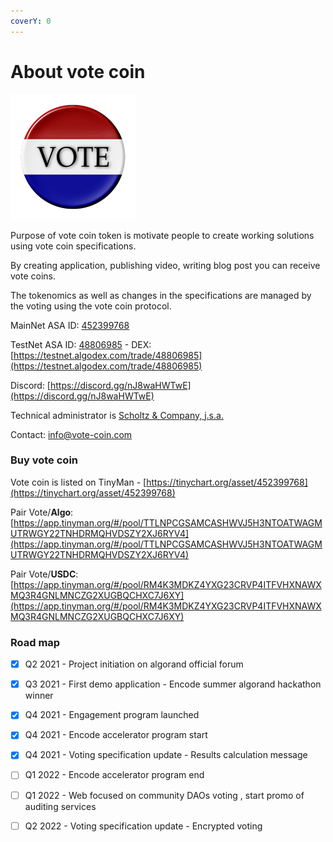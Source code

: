 ```yaml
---
coverY: 0
---
```


# About vote coin

![](../.gitbook/assets/logo200.png)

Purpose of vote coin token is motivate people to create working solutions using vote coin specifications.

By creating application, publishing video, writing blog post you can receive vote coins.

The tokenomics as well as changes in the specifications are managed by the voting using the vote coin protocol.

MainNet ASA ID: [452399768](https://algoexplorer.io/asset/452399768)

TestNet ASA ID: [48806985](https://testnet.algoexplorer.io/asset/48806985) - DEX: [https://testnet.algodex.com/trade/48806985](https://testnet.algodex.com/trade/48806985)

Discord: [https://discord.gg/nJ8waHWTwE](https://discord.gg/nJ8waHWTwE)

Technical administrator is [Scholtz & Company, j.s.a. ](https://www.orsr.sk/vypis.asp?ID=439983\&SID=2\&P=1\&lan=en)&#x20;

Contact: info@vote-coin.com

### Buy vote coin

Vote coin is listed on TinyMan - [https://tinychart.org/asset/452399768](https://tinychart.org/asset/452399768)

Pair Vote/**Algo**: [https://app.tinyman.org/#/pool/TTLNPCGSAMCASHWVJ5H3NTOATWAGMUTRWGY22TNHDRMQHVDSZY2XJ6RYV4](https://app.tinyman.org/#/pool/TTLNPCGSAMCASHWVJ5H3NTOATWAGMUTRWGY22TNHDRMQHVDSZY2XJ6RYV4)

Pair Vote/**USDC**: [https://app.tinyman.org/#/pool/RM4K3MDKZ4YXG23CRVP4ITFVHXNAWXMQ3R4GNLMNCZG2XUGBQCHXC7J6XY](https://app.tinyman.org/#/pool/RM4K3MDKZ4YXG23CRVP4ITFVHXNAWXMQ3R4GNLMNCZG2XUGBQCHXC7J6XY)

### Road map

* [x] Q2 2021 - Project initiation on algorand official forum
* [x] Q3 2021 - First demo application - Encode summer algorand hackathon winner
* [x] Q4 2021 - Engagement program launched
* [x] Q4 2021 - Encode accelerator program start
* [x] Q4 2021 - Voting specification update - Results calculation message
* [ ] Q1 2022 - Encode accelerator program end
* [ ] Q1 2022 - Web focused on community DAOs voting , start promo of auditing services
* [ ] Q2 2022 - Voting specification update - Encrypted voting

